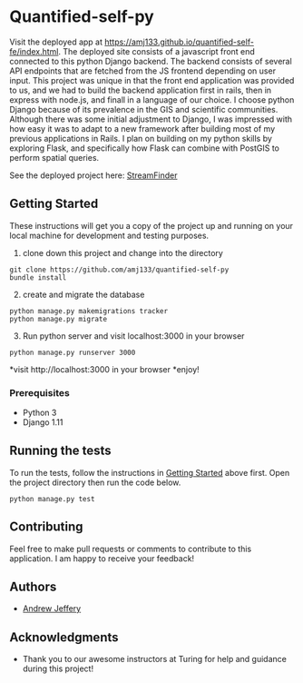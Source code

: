 # Quantified-self-py

Visit the deployed app at https://amj133.github.io/quantified-self-fe/index.html.  The deployed site consists of a javascript front end connected to this python Django backend.  The backend consists of several API endpoints that are fetched from the JS frontend depending on user input.  This project was unique in that the front end application was provided to us, and we had to build the backend application first in rails, then in express with node.js, and finall in a language of our choice.  I choose python Django because of its prevalence in the GIS and scientific communities.  Although there was some initial adjustment to Django, I was impressed with how easy it was to adapt to a new framework after building most of my previous applications in Rails.  I plan on building on my python skills by exploring Flask, and specifically how Flask can combine with PostGIS to perform spatial queries.

See the deployed project here: [StreamFinder](https://still-reef-30303.herokuapp.com/)

## Getting Started

These instructions will get you a copy of the project up and running on your local machine for development and testing purposes. 

1. clone down this project and change into the directory
```
git clone https://github.com/amj133/quantified-self-py
bundle install
```
2. create and migrate the database
```
python manage.py makemigrations tracker
python manage.py migrate
```
3. Run python server and visit localhost:3000 in your browser
```
python manage.py runserver 3000
```
*visit http://localhost:3000 in your browser
*enjoy!

### Prerequisites

* Python 3
* Django 1.11

## Running the tests

To run the tests, follow the instructions in [Getting Started](#getting-started) above first.  Open the project directory then run the code below.
```
python manage.py test
```

## Contributing

Feel free to make pull requests or comments to contribute to this application. I am happy to receive your feedback!

## Authors

* [Andrew Jeffery](https://github.com/amj133)

## Acknowledgments

* Thank you to our awesome instructors at Turing for help and guidance during this project!
